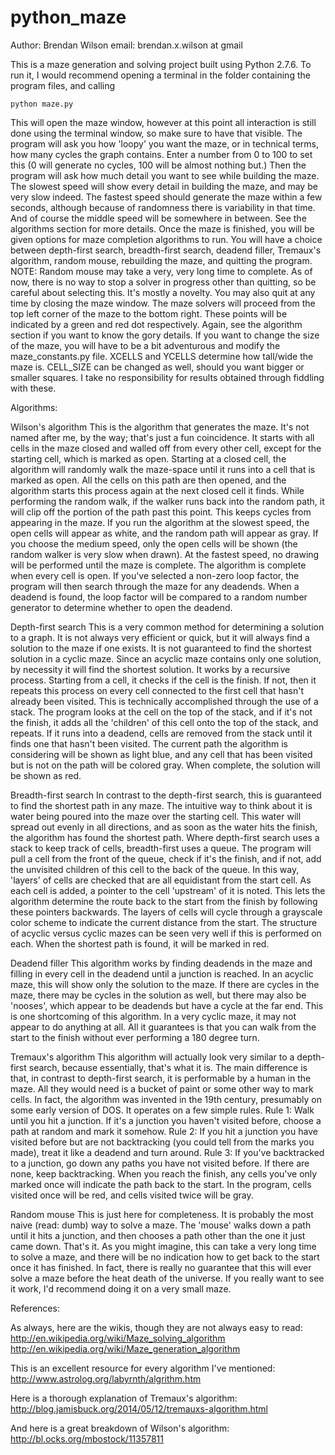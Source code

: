 ﻿python_maze
===========
Author: Brendan Wilson
email: brendan.x.wilson at gmail

This is a maze generation and solving project built using Python 2.7.6. To run it, I would recommend opening a terminal in the folder containing the program files, and calling

    python maze.py

This will open the maze window, however at this point all interaction is still done using the terminal window, so make sure to have that visible. The program will ask you how 'loopy' you want the maze, or in technical terms, how many cycles the graph contains. Enter a number from 0 to 100 to set this (0 will generate no cycles, 100 will be almost nothing but.) 
Then the program will ask how much detail you want to see while building the maze. The slowest speed will show every detail in building the maze, and may be very slow indeed. The fastest speed should generate the maze within a few seconds, although because of randomness there is variability in that time. And of course the middle speed will be somewhere in between. See the algorithms section for more details.
Once the maze is finished, you will be given options for maze completion algorithms to run. You will have a choice between depth-first search, breadth-first search, deadend filler, Tremaux's algorithm, random mouse, rebuilding the maze, and quitting the program. 
NOTE: Random mouse may take a very, very long time to complete. As of now, there is no way to stop a solver in progress other than quitting, so be careful about selecting this. It's mostly a novelty.
You may also quit at any time by closing the maze window. The maze solvers will proceed from the top left corner of the maze to the bottom right. These points will be indicated by a green and red dot respectively. Again, see the algorithm section if you want to know the gory details.
If you want to change the size of the maze, you will have to be a bit adventurous and modify the maze_constants.py file. XCELLS and YCELLS determine how tall/wide the maze is. CELL_SIZE can be changed as well, should you want bigger or smaller squares. I take no responsibility for results obtained through fiddling with these.


Algorithms:

Wilson's algorithm
This is the algorithm that generates the maze. It's not named after me, by the way; that's just a fun coincidence. It starts with all cells in the maze closed and walled off from every other cell, except for the starting cell, which is marked as open. Starting at a closed cell, the algorithm will randomly walk the maze-space until it runs into a cell that is marked as open. All the cells on this path are then opened, and the algorithm starts this process again at the next closed cell it finds. While performing the random walk, if the walker runs back into the random path, it will clip off the portion of the path past this point. This keeps cycles from appearing in the maze. If you run the algorithm at the slowest speed, the open cells will appear as white, and the random path will appear as gray. If you choose the medium speed, only the open cells will be shown (the random walker is very slow when drawn). At the fastest speed, no drawing will be performed until the maze is complete.
The algorithm is complete when every cell is open. If you've selected a non-zero loop factor, the program will then search through the maze for any deadends. When a deadend is found, the loop factor will be compared to a random number generator to determine whether to open the deadend.

Depth-first search
This is a very common method for determining a solution to a graph. It is not always very efficient or quick, but it will always find a solution to the maze if one exists. It is not guaranteed to find the shortest solution in a cyclic maze. Since an acyclic maze contains only one solution, by necessity it will find the shortest solution.
It works by a recursive process. Starting from a cell, it checks if the cell is the finish. If not, then it repeats this process on every cell connected to the first cell that hasn't already been visited. This is technically accomplished through the use of a stack. The program looks at the cell on the top of the stack, and if it's not the finish, it adds all the 'children' of this cell onto the top of the stack, and repeats. If it runs into a deadend, cells are removed from the stack until it finds one that hasn't been visited.
The current path the algorithm is considering will be shown as light blue, and any cell that has been visited but is not on the path will be colored gray. When complete, the solution will be shown as red.

Breadth-first search
In contrast to the depth-first search, this is guaranteed to find the shortest path in any maze. The intuitive way to think about it is water being poured into the maze over the starting cell. This water will spread out evenly in all directions, and as soon as the water hits the finish, the algorithm has found the shortest path.
Where depth-first search uses a stack to keep track of cells, breadth-first uses a queue. The program will pull a cell from the front of the queue, check if it's the finish, and if not, add the unvisited children of this cell to the back of the queue. In this way, 'layers' of cells are checked that are all equidistant from the start cell. As each cell is added, a pointer to the cell 'upstream' of it is noted. This lets the algorithm determine the route back to the start from the finish by following these pointers backwards.
The layers of cells will cycle through a grayscale color scheme to indicate the current distance from the start. The structure of acyclic versus cyclic mazes can be seen very well if this is performed on each. When the shortest path is found, it will be marked in red.

Deadend filler
This algorithm works by finding deadends in the maze and filling in every cell in the deadend until a junction is reached. In an acyclic maze, this will show only the solution to the maze. If there are cycles in the maze, there may be cycles in the solution as well, but there may also be 'nooses', which appear to be deadends but have a cycle at the far end. This is one shortcoming of this algorithm. In a very cyclic maze, it may not appear to do anything at all. All it guarantees is that you can walk from the start to the finish without ever performing a 180 degree turn.

Tremaux's algorithm
This algorithm will actually look very similar to a depth-first search, because essentially, that's what it is. The main difference is that, in contrast to depth-first search, it is performable by a human in the maze. All they would need is a bucket of paint or some other way to mark cells. In fact, the algorithm was invented in the 19th century, presumably on some early version of DOS. It operates on a few simple rules.
Rule 1: Walk until you hit a junction. If it's a junction you haven't visited before, choose a path at random and mark it somehow.
Rule 2: If you hit a junction you have visited before but are not backtracking (you could tell from the marks you made), treat it like a deadend and turn around.
Rule 3: If you've backtracked to a junction, go down any paths you have not visited before. If there are none, keep backtracking.
When you reach the finish, any cells you've only marked once will indicate the path back to the start. In the program, cells visited once will be red, and cells visited twice will be gray.

Random mouse
This is just here for completeness. It is probably the most naive (read: dumb) way to solve a maze. The 'mouse' walks down a path until it hits a junction, and then chooses a path other than the one it just came down. That's it. As you might imagine, this can take a very long time to solve a maze, and there will be no indication how to get back to the start once it has finished. In fact, there is really no guarantee that this will ever solve a maze before the heat death of the universe. If you really want to see it work, I'd recommend doing it on a very small maze.


References:

As always, here are the wikis, though they are not always easy to read:
http://en.wikipedia.org/wiki/Maze_solving_algorithm
http://en.wikipedia.org/wiki/Maze_generation_algorithm

This is an excellent resource for every algorithm I've mentioned:
http://www.astrolog.org/labyrnth/algrithm.htm

Here is a thorough explanation of Tremaux's algorithm:
http://blog.jamisbuck.org/2014/05/12/tremauxs-algorithm.html

And here is a great breakdown of Wilson's algorithm:
http://bl.ocks.org/mbostock/11357811
